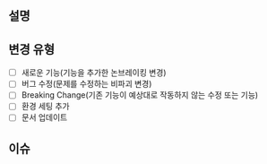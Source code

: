 ## 설명

<!-- 변경 사항에 대한 요약과 해결된 이슈를 포함해주세요.
     관련된 동기와 배경도 포함해주세요. 이 변경 사항에 필요한 의존성도 나열해주세요. -->

## 변경 유형

<!-- 해당 사항을 삭제해주세요. -->

- [ ] 새로운 기능(기능을 추가한 논브레이킹 변경)
- [ ] 버그 수정(문제를 수정하는 비파괴 변경)
- [ ] Breaking Change(기존 기능이 예상대로 작동하지 않는 수정 또는 기능)
- [ ] 환경 세팅 추가
- [ ] 문서 업데이트

## 이슈
